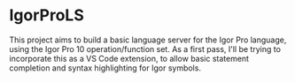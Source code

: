# IgorProLS

This project aims to build a basic language server for the Igor Pro language, using the Igor Pro 10 operation/function set. As a first pass, I'll be trying to incorporate this as a VS Code extension, to allow basic statement completion and syntax highlighting for Igor symbols. 
